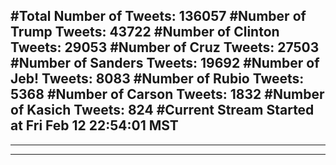 #Total Number of Tweets: 136057 
#Number of Trump Tweets: 43722
#Number of Clinton Tweets: 29053
#Number of Cruz Tweets: 27503
#Number of Sanders Tweets: 19692
#Number of Jeb! Tweets: 8083
#Number of Rubio Tweets: 5368
#Number of Carson Tweets: 1832
#Number of Kasich Tweets: 824
#Current Stream Started at Fri Feb 12 22:54:01 MST
---
---
---
